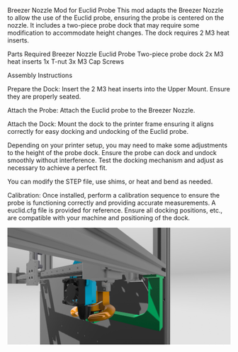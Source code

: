 Breezer Nozzle Mod for Euclid Probe
This mod adapts the Breezer Nozzle to allow the use of the Euclid probe, ensuring the probe is centered on the nozzle. It includes a two-piece probe dock that may require some modification to accommodate height changes. The dock requires 2 M3 heat inserts.

Parts Required
Breezer Nozzle
Euclid Probe
Two-piece probe dock
2x M3 heat inserts
1x T-nut
3x M3 Cap Screws

Assembly Instructions

Prepare the Dock:
Insert the 2 M3 heat inserts into the Upper Mount. Ensure they are properly seated.

Attach the Probe:
Attach the Euclid probe to the Breezer Nozzle.

Attach the Dock:
Mount the dock to the printer frame ensuring it aligns correctly for easy docking and undocking of the Euclid probe.

Depending on your printer setup, you may need to make some adjustments to the height of the probe dock. Ensure the probe can dock and undock smoothly without interference. Test the docking mechanism and adjust as necessary to achieve a perfect fit.

You can modify the STEP file, use shims, or heat and bend as needed.

Calibration:
Once installed, perform a calibration sequence to ensure the probe is functioning correctly and providing accurate measurements.
A euclid.cfg file is provided for reference. Ensure all docking positions, etc., are compatible with your machine and positioning of the dock.

![](2024-07-07-09-43-26.png)
